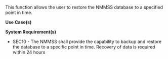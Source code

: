 This function allows the user to restore the NMMSS database to a specified point in time.

**Use Case(s)**

**System Requirement(s)**

- SEC10 - The NMMSS shall provide the capability to backup and restore the database to a specific point in time. Recovery of data is required within 24 hours
